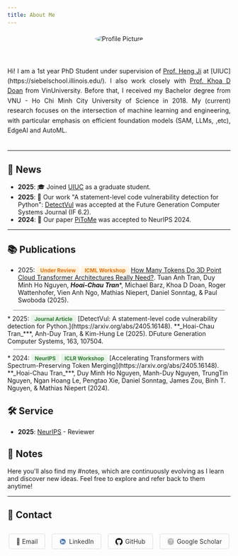 ```yaml
---
title: About Me
---
```


<div style="display: flex; justify-content:center ;align-items: center; gap: 20px; margin: 20px 0; flex-wrap: wrap;">
  <div style="flex: 1; min-width: 300px; order: 2;">
    <p style="text-align: justify; line-height: 1.6;">Hi! I am a 1st year PhD Student under supervision of   <a href="https://scholar.google.com/citations?user=z7GCqT4AAAAJ&hl=en&oi=ao" target="_blank">Prof. Heng Ji</a> at [UIUC](https://siebelschool.illinois.edu/). I also work closely with <a href="https://scholar.google.com/citations?user=Zz2hMgcAAAAJ&hl=en&oi=ao" target="_blank">Prof. Khoa D Doan</a> from VinUniversity. Before that, I received my Bachelor degree from VNU - Ho Chi Minh City University of Science in 2018.
    My (current) research focuses on the intersection of machine learning and engineering, with particular emphasis on efficient foundation models (SAM, LLMs, ,etc), EdgeAI and AutoML.</p>
  </div>
  <div style="flex-shrink: 0; text-align: center; max-width: 250px; width: 100%; order: 1; margin-bottom: 20px;">
    <img src="./profile.PNG" alt="Profile Picture" style="width: 180px; height: 180px; border-radius: 50%; object-fit: cover; max-width: 100%;">
  </div>
</div>

<style>
@media (max-width: 768px) {
  div[style*="display: flex"] {
    flex-direction: column !important;
    align-items: center !important;
    text-align: center !important;
  }

  div[style*="flex: 1"] {
    order: 2 !important;
    min-width: unset !important;
    width: 100% !important;
  }

  p[style*="text-align: justify"] {
    text-align: center !important;
  }

  div[style*="flex-shrink: 0"] {
    order: 1 !important;
    max-width: 200px !important;
    width: 100% !important;
    margin: 0 auto 20px auto !important;
    display: flex !important;
    justify-content: center !important;
    align-items: center !important;
  }

  img[alt="Profile Picture"] {
    width: 150px !important;
    height: 150px !important;
    display: block !important;
    margin: 0 auto !important;
  }
}

@media (max-width: 480px) {
  img[alt="Profile Picture"] {
    width: 120px !important;
    height: 120px !important;
  }

  div[style*="margin: 20px 0"] {
    margin: 10px 0 !important;
  }
}
</style>


---

## 📰 News

* **2025**: 🎓 Joined [UIUC](https://siebelschool.illinois.edu/) as a graduate student.
* **2025**: 📄 Our work "A statement-level code vulnerability detection for Python": [DetectVul](https://arxiv.org/abs/2405.16148) was accepted at the Future Generation Computer Systems Journal (IF 6.2).
* **2024**: 📄 Our paper [PiToMe](https://arxiv.org/abs/2405.16148) was accepted to NeurIPS 2024.

---

## 📚 Publications

* 2025:  <span style="background-color: #fff3e0; color: #ef6c00; padding: 2px 8px; border-radius: 4px; font-size: 0.85em; font-weight: bold;">Under Review</span> <span style="background-color: #fff3e0; color: #ef6c00; padding: 2px 8px; border-radius: 4px; font-size: 0.85em; font-weight: bold;">ICML Workshop</span> [How Many Tokens Do 3D  Point Cloud Transformer Architectures Really Need?](https://openreview.net/forum?id=uGO1tgU3Mc). Tuan Anh Tran, Duy Minh Ho Nguyen, **_Hoai-Chau Tran_***, Michael Barz, Khoa D Doan, Roger Wattenhofer, Vien Anh Ngo, Mathias Niepert, Daniel Sonntag, & Paul Swoboda (2025).

<div style="border-top: 0.25px solid grey; margin: 10px auto; width: 95%;"></div>
* 2025: <span style="background-color: #e8f5e8; color: #2e7d32; padding: 2px 8px; border-radius: 4px; font-size: 0.85em; font-weight: bold;">Journal Article</span> [DetectVul: A statement-level code vulnerability detection for Python.](https://arxiv.org/abs/2405.16148). **_Hoai-Chau Tran_***, Anh-Duy Tran, & Kim-Hung Le (2025). DFuture Generation Computer Systems, 163, 107504.

<div style="border-top: 0.25px solid grey; margin: 10px auto; width: 95%;"></div>
* 2024: <span style="background-color: #e8f5e8; color: #2e7d32; padding: 2px 8px; border-radius: 4px; font-size: 0.85em; font-weight: bold;">NeurIPS</span> <span style="background-color: #e8f5e8; color: #2e7d32; padding: 2px 8px; border-radius: 4px; font-size: 0.85em; font-weight: bold;">ICLR Workshop</span> [Accelerating Transformers with Spectrum-Preserving Token Merging](https://arxiv.org/abs/2405.16148). **_Hoai-Chau Tran_***, Duy Minh Ho Nguyen, Manh-Duy Nguyen, TrungTin Nguyen, Ngan Hoang Le, Pengtao Xie, Daniel Sonntag, James Zou, Binh T. Nguyen, & Mathias Niepert (2024).

## 🛠️ Service

<!-- * **2025**: [International Conference on Machine Learning (ICML)](https://icml.cc) - Area Chair -->
* **2025**: [NeurIPS](https://neurips.cc) - Reviewer
<!-- * **2023**: [International Conference on Learning Representations (ICLR)](https://iclr.cc) - Reviewer -->
<!-- * **2023**: [Association for the Advancement of Artificial Intelligence (AAAI)](https://aaai.org) - Senior Program Committee Member -->

<!-- ### 🏛️ Workshop Organization -->
<!-- * **2024**: [Workshop on Machine Learning for Healthcare](https://ml4health.github.io) - Co-organizer -->
<!-- * **2023**: [AI Safety Workshop at NeurIPS](https://aissafety.org) - Program Committee Member -->

<!-- ### 🏆 Awards & Recognition -->
<!-- * **2024**: Outstanding Reviewer Award - [Conference Name](https://conference-website.com) -->
<!-- * **2023**: Distinguished Service Award - [Organization Name](https://organization-website.com) -->

## 📝 Notes

Here you'll also find my #notes, which are continuously evolving as I learn and discover new ideas. Feel free to explore and refer back to them anytime!


---

## 📧 Contact

<div style="text-align: center; margin: 30px 0;">
  <div style="display: flex; gap: 15px; justify-content: center; flex-wrap: wrap;">
    <a href="mailto:chauht2@illinois.edu" style="text-decoration: none; padding: 8px 16px; border: 1px solid #ddd; border-radius: 4px; color: #333; display: flex; align-items: center; gap: 6px;">📧 Email</a>
    <a href="https://www.linkedin.com/in/hoai-chau-tran/" target="_blank" style="text-decoration: none; padding: 8px 16px; border: 1px solid #ddd; border-radius: 4px; color: #333; display: flex; align-items: center; gap: 6px;"><img src="./linkedin.png" alt="LinkedIn" style="width: 16px; height: 16px;"> LinkedIn</a>
    <a href="https://github.com/hchautran" target="_blank" style="text-decoration: none; padding: 8px 16px; border: 1px solid #ddd; border-radius: 4px; color: #333; display: flex; align-items: center; gap: 6px;"><img src="./github.png" alt="GitHub" style="width: 16px; height: 16px;"> GitHub</a>
    <a href="https://scholar.google.com/citations?user=FZH2vcEAAAAJ&hl=en" target="_blank" style="text-decoration: none; padding: 8px 16px; border: 1px solid #ddd; border-radius: 4px; color: #333; display: flex; align-items: center; gap: 6px;"><img src="./scholar.png" alt="Google Scholar" style="width: 16px; height: 16px;"> Google Scholar</a>
  </div>
</div>
<script type="text/javascript" id="clustrmaps" src="//clustrmaps.com/map_v2.js?d=VV_9AxgUp6rEn_vluenH0AQsjlWKPLdDalJIaJg96ms&cl=ffffff&w=a"></script>
